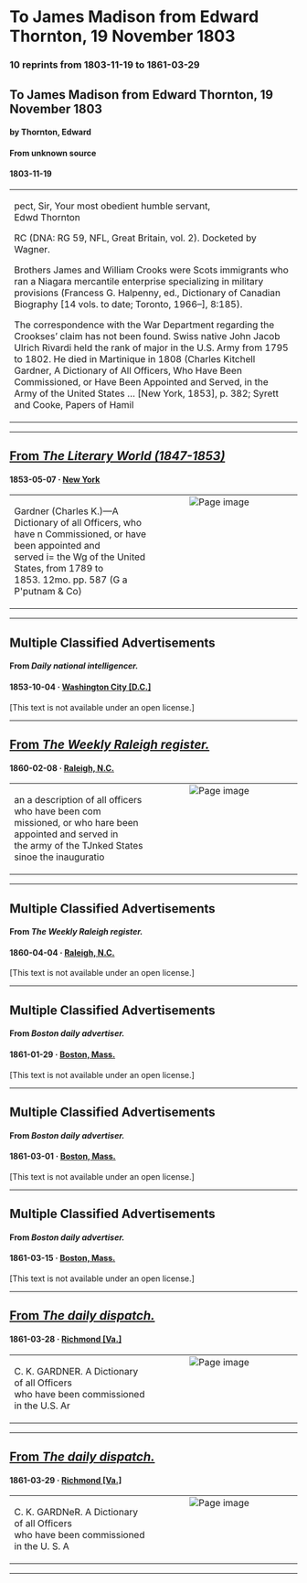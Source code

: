 
# To James Madison from Edward Thornton, 19 November 1803

### 10 reprints from 1803-11-19 to 1861-03-29

## To James Madison from Edward Thornton, 19 November 1803

#### by Thornton, Edward

#### From unknown source

#### 1803-11-19

<table style="width: 100%;"><tr><td style="width: 50%">

pect, Sir, Your most obedient humble servant,  
Edwd Thornton  
  
  
  
RC (DNA: RG 59, NFL, Great Britain, vol. 2). Docketed by Wagner.  
  
  
  
  
Brothers James and William Crooks were Scots immigrants who ran a Niagara mercantile enterprise specializing in military provisions (Francess G. Halpenny, ed., Dictionary of Canadian Biography [14 vols. to date; Toronto, 1966–], 8:185).  
  
  
  
  
The correspondence with the War Department regarding the Crookses’ claim has not been found. Swiss native John Jacob Ulrich Rivardi held the rank of major in the U.S. Army from 1795 to 1802. He died in Martinique in 1808 (Charles Kitchell Gardner, A Dictionary of All Officers, Who Have Been Commissioned, or Have Been Appointed and Served, in the Army of the United States … [New York, 1853], p. 382; Syrett and Cooke, Papers of Hamil
</td></tr></table>

---

## [From _The Literary World (1847-1853)_](https://archive.org/details/sim_literary-world_1853-05-07_12_327/page/n15/mode/1up?view=theater)

#### 1853-05-07 &middot; [New York](http://dbpedia.org/resource/New_York_City)

<table style="width: 100%;"><tr><td style="width: 50%">

  
  
Gardner (Charles K.)—A Dictionary of all Officers, who  
have n Commissioned, or have been appointed and  
served i= the Wg of the United States, from 1789 to  
1853. 12mo. pp. 587 (G a P&#x27;putnam &amp; Co)
</td><td style="width: 50%; max-height: 75%; margin: auto; display: block;">
<img alt="Page image" src="https://iiif.archive.org/image/iiif/2/sim_literary-world_1853-05-07_12_327%2Fsim_literary-world_1853-05-07_12_327_jp2.zip%2Fsim_literary-world_1853-05-07_12_327_jp2%2Fsim_literary-world_1853-05-07_12_327_0015.jp2/pct:16.368360277136258,14.763113367174281,25.808314087759815,2.7918781725888326/600,/0/default.jpg"/>
</td>
</tr></table>

---

## Multiple Classified Advertisements

#### From _Daily national intelligencer._

#### 1853-10-04 &middot; [Washington City [D.C.]](http://dbpedia.org/resource/Washington%2C_D.C.)

[This text is not available under an open license.]

---

## [From _The Weekly Raleigh register._](https://newspapers.digitalnc.org/lccn/sn85042119/1860-02-08/ed-1/seq-4/)

#### 1860-02-08 &middot; [Raleigh, N.C.](http://dbpedia.org/resource/Raleigh%2C_North_Carolina)

<table style="width: 100%;"><tr><td style="width: 50%">

  
an a description of all officers who have been com­  
missioned, or who hare been appointed and served in  
the army of the TJnked States sinoe the inauguratio
</td><td style="width: 50%; max-height: 75%; margin: auto; display: block;">
<img alt="Page image" src="https://newspapers.digitalnc.org/images/iiif/batch_ncu_RalRegNCWA8n_ver01%2Fdata%2F1860020801%2F0226.jp2/pct:71.08618835458596,13.98046398046398,13.058841603933017,1.3186813186813187/!600,600/0/default.jpg"/>
</td>
</tr></table>

---

## Multiple Classified Advertisements

#### From _The Weekly Raleigh register._

#### 1860-04-04 &middot; [Raleigh, N.C.](http://dbpedia.org/resource/Raleigh%2C_North_Carolina)

[This text is not available under an open license.]

---

## Multiple Classified Advertisements

#### From _Boston daily advertiser._

#### 1861-01-29 &middot; [Boston, Mass.](http://dbpedia.org/resource/Boston)

[This text is not available under an open license.]

---

## Multiple Classified Advertisements

#### From _Boston daily advertiser._

#### 1861-03-01 &middot; [Boston, Mass.](http://dbpedia.org/resource/Boston)

[This text is not available under an open license.]

---

## Multiple Classified Advertisements

#### From _Boston daily advertiser._

#### 1861-03-15 &middot; [Boston, Mass.](http://dbpedia.org/resource/Boston)

[This text is not available under an open license.]

---

## [From _The daily dispatch._](https://www.loc.gov/resource/sn84024738/1861-03-28/ed-1/?sp=2)

#### 1861-03-28 &middot; [Richmond [Va.]](http://dbpedia.org/resource/Richmond%2C_Virginia)

<table style="width: 100%;"><tr><td style="width: 50%">

  
C. K. GARDNER. A Dictionary of all Officers  
who have been commissioned in the U.S. Ar
</td><td style="width: 50%; max-height: 75%; margin: auto; display: block;">
<img alt="Page image" src="https://tile.loc.gov/image-services/iiif/service:ndnp:vi:batch_vi_johnhenry_ver01:data:sn84024738:00280777973:1861032801:0300/pct:70.78345498783455,30.426941351923144,12.282238442822385,0.6589671556896611/!600,600/0/default.jpg"/>
</td>
</tr></table>

---

## [From _The daily dispatch._](https://www.loc.gov/resource/sn84024738/1861-03-29/ed-1/?sp=2)

#### 1861-03-29 &middot; [Richmond [Va.]](http://dbpedia.org/resource/Richmond%2C_Virginia)

<table style="width: 100%;"><tr><td style="width: 50%">

  
C. K. GARDNeR. A Dictionary of all Officers  
who have been commissioned in the U. S. A
</td><td style="width: 50%; max-height: 75%; margin: auto; display: block;">
<img alt="Page image" src="https://tile.loc.gov/image-services/iiif/service:ndnp:vi:batch_vi_johnhenry_ver01:data:sn84024738:00280777973:1861032901:0304/pct:58.07299270072993,25.8557902403496,12.27250608272506,0.593070440120695/!600,600/0/default.jpg"/>
</td>
</tr></table>

---

